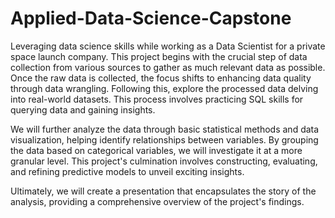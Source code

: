 # Applied-Data-Science-Capstone

Leveraging data science skills while working as a Data Scientist for a private space launch company. This project begins with the crucial step of data collection from various sources to gather as much relevant data as possible. Once the raw data is collected, the focus shifts to enhancing data quality through data wrangling. Following this, explore the processed data delving into real-world datasets. This process involves practicing SQL skills for querying data and gaining insights.

We will further analyze the data through basic statistical methods and data visualization, helping identify relationships between variables. By grouping the data based on categorical variables, we will investigate it at a more granular level. This project's culmination involves constructing, evaluating, and refining predictive models to unveil exciting insights.

Ultimately, we will create a presentation that encapsulates the story of the analysis, providing a comprehensive overview of the project's findings.
